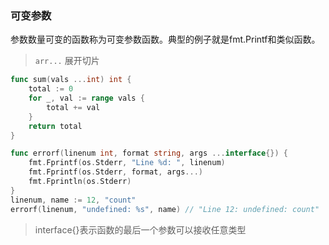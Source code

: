 ### 可变参数
参数数量可变的函数称为可变参数函数。典型的例子就是fmt.Printf和类似函数。

> `arr...` 展开切片
```go
func sum(vals ...int) int {
    total := 0
    for _, val := range vals {
        total += val
    }
    return total
}

func errorf(linenum int, format string, args ...interface{}) {
    fmt.Fprintf(os.Stderr, "Line %d: ", linenum)
    fmt.Fprintf(os.Stderr, format, args...)
    fmt.Fprintln(os.Stderr)
}
linenum, name := 12, "count"
errorf(linenum, "undefined: %s", name) // "Line 12: undefined: count"
```
> interface{}表示函数的最后一个参数可以接收任意类型